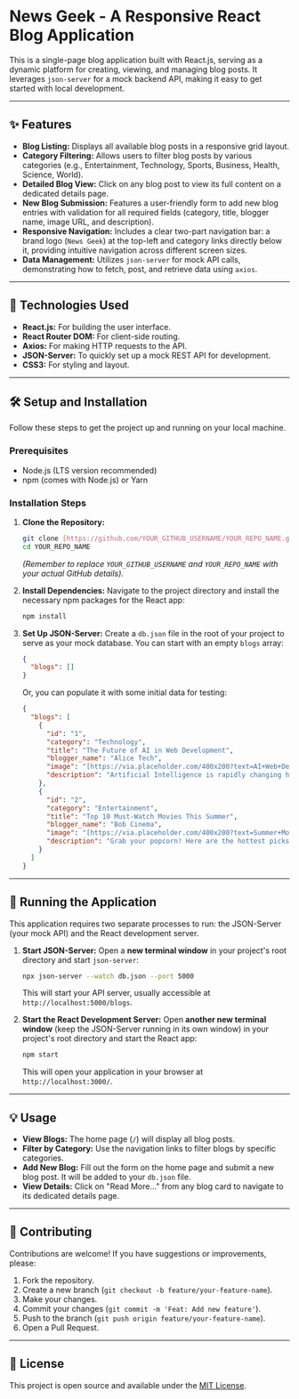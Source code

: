 # News Geek - A Responsive React Blog Application

This is a single-page blog application built with React.js, serving as a dynamic platform for creating, viewing, and managing blog posts. It leverages `json-server` for a mock backend API, making it easy to get started with local development.

---

## ✨ Features

* **Blog Listing:** Displays all available blog posts in a responsive grid layout.
* **Category Filtering:** Allows users to filter blog posts by various categories (e.g., Entertainment, Technology, Sports, Business, Health, Science, World).
* **Detailed Blog View:** Click on any blog post to view its full content on a dedicated details page.
* **New Blog Submission:** Features a user-friendly form to add new blog entries with validation for all required fields (category, title, blogger name, image URL, and description).
* **Responsive Navigation:** Includes a clear two-part navigation bar: a brand logo (`News Geek`) at the top-left and category links directly below it, providing intuitive navigation across different screen sizes.
* **Data Management:** Utilizes `json-server` for mock API calls, demonstrating how to fetch, post, and retrieve data using `axios`.

---

## 🚀 Technologies Used

* **React.js:** For building the user interface.
* **React Router DOM:** For client-side routing.
* **Axios:** For making HTTP requests to the API.
* **JSON-Server:** To quickly set up a mock REST API for development.
* **CSS3:** For styling and layout.

---

## 🛠️ Setup and Installation

Follow these steps to get the project up and running on your local machine.

### Prerequisites

* Node.js (LTS version recommended)
* npm (comes with Node.js) or Yarn

### Installation Steps

1.  **Clone the Repository:**
    ```bash
    git clone [https://github.com/YOUR_GITHUB_USERNAME/YOUR_REPO_NAME.git](https://github.com/YOUR_GITHUB_USERNAME/YOUR_REPO_NAME.git)
    cd YOUR_REPO_NAME
    ```
    *(Remember to replace `YOUR_GITHUB_USERNAME` and `YOUR_REPO_NAME` with your actual GitHub details).*

2.  **Install Dependencies:**
    Navigate to the project directory and install the necessary npm packages for the React app:
    ```bash
    npm install
    ```

3.  **Set Up JSON-Server:**
    Create a `db.json` file in the root of your project to serve as your mock database. You can start with an empty `blogs` array:
    ```json
    {
      "blogs": []
    }
    ```
    Or, you can populate it with some initial data for testing:
    ```json
    {
      "blogs": [
        {
          "id": "1",
          "category": "Technology",
          "title": "The Future of AI in Web Development",
          "blogger_name": "Alice Tech",
          "image": "[https://via.placeholder.com/400x200?text=AI+Web+Dev](https://via.placeholder.com/400x200?text=AI+Web+Dev)",
          "description": "Artificial Intelligence is rapidly changing how we build websites..."
        },
        {
          "id": "2",
          "category": "Entertainment",
          "title": "Top 10 Must-Watch Movies This Summer",
          "blogger_name": "Bob Cinema",
          "image": "[https://via.placeholder.com/400x200?text=Summer+Movies](https://via.placeholder.com/400x200?text=Summer+Movies)",
          "description": "Grab your popcorn! Here are the hottest picks for your movie nights..."
        }
      ]
    }
    ```

---

## 🚀 Running the Application

This application requires two separate processes to run: the JSON-Server (your mock API) and the React development server.

1.  **Start JSON-Server:**
    Open a **new terminal window** in your project's root directory and start `json-server`:
    ```bash
    npx json-server --watch db.json --port 5000
    ```
    This will start your API server, usually accessible at `http://localhost:5000/blogs`.

2.  **Start the React Development Server:**
    Open **another new terminal window** (keep the JSON-Server running in its own window) in your project's root directory and start the React app:
    ```bash
    npm start
    ```
    This will open your application in your browser at `http://localhost:3000/`.

---

## 💡 Usage

* **View Blogs:** The home page (`/`) will display all blog posts.
* **Filter by Category:** Use the navigation links to filter blogs by specific categories.
* **Add New Blog:** Fill out the form on the home page and submit a new blog post. It will be added to your `db.json` file.
* **View Details:** Click on "Read More..." from any blog card to navigate to its dedicated details page.

---

## 🤝 Contributing

Contributions are welcome! If you have suggestions or improvements, please:
1.  Fork the repository.
2.  Create a new branch (`git checkout -b feature/your-feature-name`).
3.  Make your changes.
4.  Commit your changes (`git commit -m 'Feat: Add new feature'`).
5.  Push to the branch (`git push origin feature/your-feature-name`).
6.  Open a Pull Request.

---

## 📄 License

This project is open source and available under the [MIT License](https://opensource.org/licenses/MIT).
